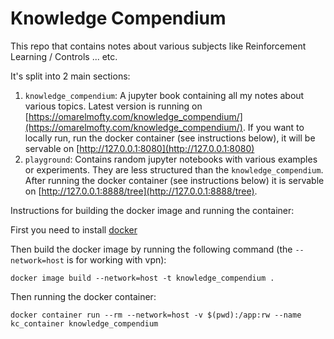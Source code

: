 # Knowledge Compendium

This repo that contains notes about various subjects like Reinforcement Learning / Controls ... etc.

It's split into 2 main sections:
1. `knowledge_compendium`: A jupyter book containing all my notes about various topics. Latest version is running on [https://omarelmofty.com/knowledge_compendium/](https://omarelmofty.com/knowledge_compendium/). If you want to locally run, run the docker container (see instructions below), it will be servable on [http://127.0.0.1:8080](http://127.0.0.1:8080)
2. `playground`: Contains random jupyter notebooks with various examples or experiments. They are less structured than the `knowledge_compendium`. After running the docker container (see instructions below) it is servable on [http://127.0.0.1:8888/tree](http://127.0.0.1:8888/tree).


Instructions for building the docker image and running the container:

First you need to install [docker](https://www.docker.com/get-started/)


Then build the docker image by running the following command (the `--network=host` is for working with vpn):
```
docker image build --network=host -t knowledge_compendium .
```

Then running the docker container:
```
docker container run --rm --network=host -v $(pwd):/app:rw --name kc_container knowledge_compendium
```
